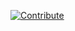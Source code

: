 [![Contribute](https://che.openshift.io/factory/resources/factory-contribute.svg)](https://che.prod-preview.openshift.io/f?url=https://raw.githubusercontent.com/redhat-developer/devfile/master/getting-started/vertx/devfile.yaml)
